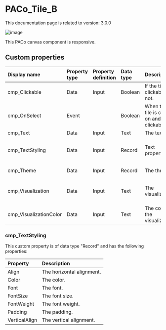 # PACo_Tile_B

This documentation page is related to version: 3.0.0

![image](https://github.com/formsandflows/PACo/assets/35654198/029ccce4-b9bc-4a6b-9c49-8400549929ac)

This PACo canvas component is responsive.

## Custom properties

| Display name | Property type | Property definition | Data type | Description | Memo
| :--- | :--- | :--- | :--- | :--- | :--- |
| cmp_Clickable | Data | Input | Boolean | If the tile is clickable or not. | |
| cmp_OnSelect | Event | | Boolean | When the tile is clicked on and is clickable. |
| cmp_Text | Data | Input | Text | The text. | |
| cmp_TextStyling | Data | Input | Record | Text properties. | See the documention about cmp_TextStyling below. |
| cmp_Theme | Data | Input | Record | The theme. | See the documention on theming. |
| cmp_Visualization | Data | Input | Text | The visualization. | See the documention of PACo canvas component PACo_Visualization_A. |
| cmp_VisualizationColor | Data | Input | Text | The color of the visualization. | |

### cmp_TextStyling
This custom property is of data type "Record" and has the following properties:

| Property | Description |
| :--- | :--- |
| Align | The horizontal alignment. |
| Color | The color. |
| Font | The font. |
| FontSize | The font size. |
| FontWeight | The font weight. |
| Padding | The padding. |
| VerticalAlign | The vertical alignment. |
